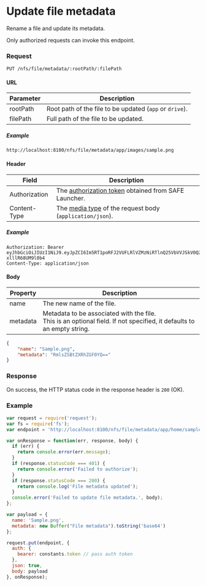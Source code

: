 # Update file metadata

Rename a file and update its metadata.

Only authorized requests can invoke this endpoint.

### Request

```
PUT /nfs/file/metadata/:rootPath/:filePath
```

#### URL

| Parameter | Description |
| --- | --- |
| rootPath | Root path of the file to be updated (`app` or `drive`). |
| filePath | Full path of the file to be updated. |

##### Example

```
http://localhost:8100/nfs/file/metadata/app/images/sample.png
```

#### Header

| Field | Description |
| --- | --- |
| Authorization | The [authorization token](/auth) obtained from SAFE Launcher. |
| Content-Type | The [media type](https://www.iana.org/assignments/media-types/media-types.xhtml) of the request body (`application/json`). |

##### Example

```
Authorization: Bearer eyJhbGciOiJIUzI1NiJ9.eyJpZCI6Im5RT1poRFJ2VUFLRlVZMzNiRTlnQ25VbVVJSkV0Q2lmYk4zYjE1dXZ2TlU9In0.OTKcHQ9VUKYzBXH_MqeWR4UcHFJV-xlllR68UM9l0b4
Content-Type: application/json
```

#### Body

| Property | Description |
| --- | --- |
| name | The new name of the file. |
| metadata | Metadata to be associated with the file.<br>This is an optional field. If not specified, it defaults to an empty string. |

```json
{
	"name": "Sample.png",
	"metadata": "RmlsZSBtZXRhZGF0YQ=="
}
```

### Response

On success, the HTTP status code in the response header is `200` (OK).

### Example

```js
var request = require('request');
var fs = require('fs');
var endpoint = 'http://localhost:8100/nfs/file/metadata/app/home/sample.png';

var onResponse = function(err, response, body) {
  if (err) {
    return console.error(err.message);
  }
  if (response.statusCode === 401) {
    return console.error('Failed to authorize');
  }
  if (response.statusCode === 200) {
    return console.log('File metadata updated');
  }
  console.error('Failed to update file metadata.', body);
};

var payload = {
  name: 'Sample.png',
  metadata: new Buffer("File metadata").toString('base64')
};

request.put(endpoint, {
  auth: {
    bearer: constants.token // pass auth token
  },
  json: true,
  body: payload
}, onResponse);
```
